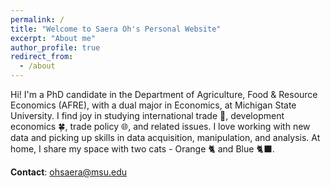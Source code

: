 ```yaml
---
permalink: /
title: "Welcome to Saera Oh's Personal Website"
excerpt: "About me"
author_profile: true
redirect_from: 
  - /about
---
```


Hi! I'm a PhD candidate in the Department of Agriculture, Food & Resource Economics (AFRE), with a dual major in Economics, at Michigan State University. I find joy in studying international trade :ship:, development economics :four_leaf_clover:, trade policy :globe_with_meridians:, and related issues. I love working with new data and picking up skills in data acquisition, manipulation, and analysis. At home, I share my space with two cats - Orange :cat2: and Blue :black_cat:.

**Contact**: ohsaera@msu.edu





